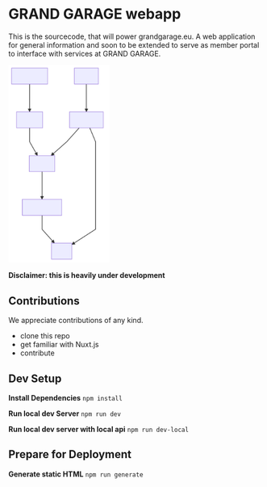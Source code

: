 # GRAND GARAGE webapp
This is the sourcecode, that will power grandgarage.eu. A web application for general information and soon to be extended to serve as member portal to interface with services at GRAND GARAGE.

<img src="./docs/graphs/architecture.svg" width="200">

**Disclaimer: this is heavily under development**

## Contributions
We appreciate contributions of any kind.

* clone this repo
* get familiar with Nuxt.js
* contribute

## Dev Setup

**Install Dependencies**
`npm install`

**Run local dev Server**
`npm run dev`

**Run local dev server with local api**
`npm run dev-local`


## Prepare for Deployment

**Generate static HTML**
`npm run generate`
